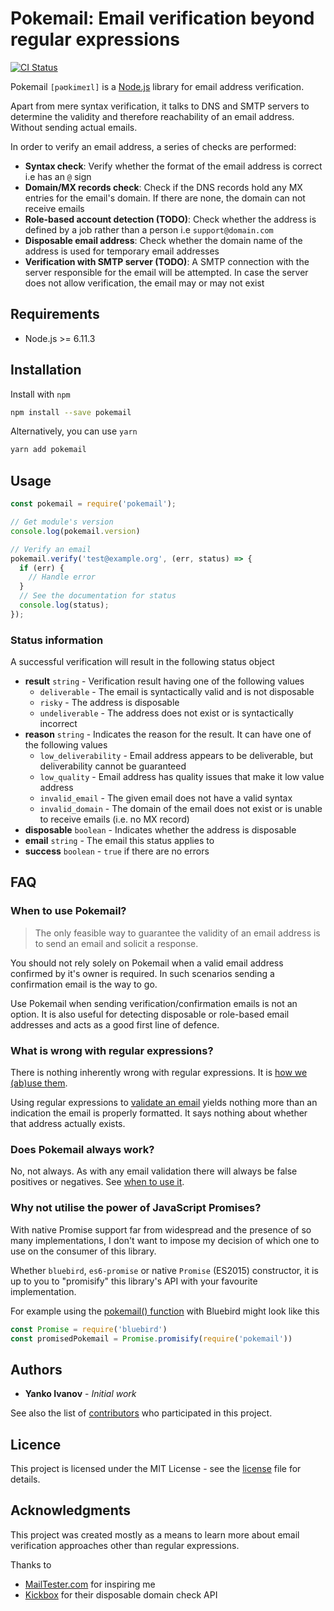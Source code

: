 # Pokemail: Email verification beyond regular expressions

[![CI Status](https://travis-ci.org/lunohodov/pokemail.svg?branch=master)](https://travis-ci.org/lunohodov/pokemail)

Pokemail `[pəʊkimeɪl]` is a [Node.js](http://nodejs.org) library for email address verification.

Apart from mere syntax verification, it talks to DNS and SMTP servers to determine the validity and
therefore reachability of an email address. Without sending actual emails.

In order to verify an email address, a series of checks are performed:

* **Syntax check**: Verify whether the format of the email address is correct i.e has an `@` sign
* **Domain/MX records check**: Check if the DNS records hold any MX entries for the email's domain. If there are none, the domain can not receive emails
* **Role-based account detection (TODO)**: Check whether the address is defined by a job rather than a person i.e `support@domain.com`
* **Disposable email address**: Check whether the domain name of the address is used for temporary email addresses
* **Verification with SMTP server (TODO)**: A SMTP connection with the server responsible for the email will be attempted. In case the server does not allow verification, the email may or may not exist

## Requirements

* Node.js >= 6.11.3

## Installation

Install with `npm`

```bash
npm install --save pokemail
```

Alternatively, you can use `yarn`

```bash
yarn add pokemail
```

## Usage

```javascript
const pokemail = require('pokemail');

// Get module's version
console.log(pokemail.version)

// Verify an email
pokemail.verify('test@example.org', (err, status) => {
  if (err) {
    // Handle error
  }
  // See the documentation for status
  console.log(status);
});
```

### Status information

A successful verification will result in the following status object

* **result** `string` - Verification result having one of the following values
  * `deliverable` - The email is syntactically valid and is not disposable
  * `risky` - The address is disposable
  * `undeliverable` - The address does not exist or is syntactically incorrect
* **reason** `string` - Indicates the reason for the result. It can have one of the following values
  * `low_deliverability` - Email address appears to be deliverable, but deliverability cannot be guaranteed
  * `low_quality` - Email address has quality issues that make it low value address
  * `invalid_email` - The given email does not have a valid syntax
  * `invalid_domain` - The domain of the email does not exist or is unable to receive emails (i.e. no MX record)
* **disposable** `boolean` - Indicates whether the address is disposable
* **email** `string` - The email this status applies to
* **success** `boolean` - `true` if there are no errors

## FAQ

### When to use Pokemail?

> The only feasible way to guarantee the validity of an email address is to send an email and solicit a response.

You should not rely solely on Pokemail when a valid email address confirmed by it's owner is required.
In such scenarios sending a confirmation email is the way to go.

Use Pokemail when sending verification/confirmation emails is not an option. It is also useful
for detecting disposable or role-based email addresses and acts as a good first line of defence.

### What is wrong with regular expressions?

There is nothing inherently wrong with regular expressions. It is [how we (ab)use them](https://blog.codinghorror.com/regex-use-vs-regex-abuse/).

Using regular expressions to [validate an email](http://www.ex-parrot.com//~pdw/Mail-RFC822-Address.html) yields nothing more than an indication the email is properly formatted. It says nothing about whether that address actually exists.

### Does Pokemail always work?

No, not always. As with any email validation there will always be false positives or negatives. See [when to use it](#when-to-use-pokemail).

### Why not utilise the power of JavaScript Promises?

With native Promise support far from widespread and the presence of so many
implementations, I don't want to impose my decision of which one to use on the
consumer of this library.

Whether `bluebird`, `es6-promise` or native `Promise` (ES2015) constructor, it
is up to you to "promisify" this library's API with your favourite implementation.

For example using the [pokemail() function](src/pokemail.js) with Bluebird might
look like this

```javascript
const Promise = require('bluebird')
const promisedPokemail = Promise.promisify(require('pokemail'))
```

## Authors

* **Yanko Ivanov** - *Initial work*

See also the list of [contributors](https://github.com/lunohodov/pokemail/graphs/contributors) who participated in this project.

## Licence

This project is licensed under the MIT License - see the [license](LICENSE.md) file for details.

## Acknowledgments

This project was created mostly as a means to learn more about email verification approaches other than regular expressions.

Thanks to
* [MailTester.com](http://www.mailtester.com) for inspiring me
* [Kickbox](https://kickbox.io) for their disposable domain check API 

